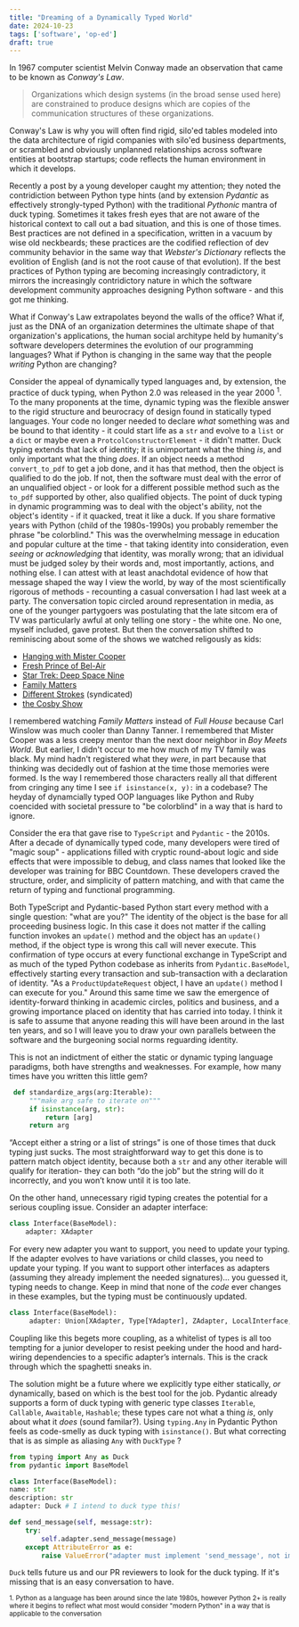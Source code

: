 ```yaml
---
title: "Dreaming of a Dynamically Typed World"
date: 2024-10-23
tags: ['software', 'op-ed']
draft: true
---
```

In 1967 computer scientist Melvin Conway made an observation that came to be known as _Conway's Law_.
> Organizations which design systems (in the broad sense used here) are constrained to produce designs which are copies of the communication structures of these organizations.

Conway's Law is why you will often find rigid, silo'ed tables modeled into the data architecture of rigid companies with silo'ed business departments, or scrambled and obviously unplanned relationships across software entities at bootstrap startups; code reflects the human environment in which it develops.

Recently a post by a young developer caught my attention; they noted the contridiction between Python type hints (and by extension _Pydantic_ as effectively strongly-typed Python) with the traditional _Pythonic_ mantra of duck typing. Sometimes it takes fresh eyes that are not aware of the historical context to call out a bad situation, and this is one of those times. Best practices are not defined in a specification, written in a vacuum by wise old neckbeards; these practices are the codified reflection of dev community behavior in the same way that _Webster's Dictionary_ reflects the evolition of English (and is not the root cause of that evolution). If the best practices of Python typing are becoming increasingly contradictory, it mirrors the increasingly contridictory nature in which the software development community approaches designing Python software - and this got me thinking. 

What if Conway's Law extrapolates beyond the walls of the office? What if, just as the DNA of an organization determines the ultimate shape of that organization's applications, the human social architype held by humanity's software developers determines the evolution of our programming languages? What if Python is changing in the same way that the people _writing_ Python are changing? 

Consider the appeal of dynamically typed languages and, by extension, the practice of duck typing, when Python 2.0 was released in the year 2000 <sup>1</sup>. 
To the many proponents at the time, dynamic typing was the flexible answer to the rigid structure and beurocracy of design found in statically typed languages. Your code no longer needed to declare _what_ something was and be bound to that identity - it could start life as a `str` and evolve to a `list` or a `dict` or maybe even a `ProtcolConstructorElement` - it didn't matter. Duck typing extends that lack of identity; it is unimportant what the thing _is_, and only important what the thing _does_. If an object needs a method `convert_to_pdf` to get a job done, and it has that method, then the object is qualified to do the job. If not, then the software must deal with the error of an unqualified object - or look for a different possible method such as the `to_pdf` supported by other, also qualified objects. The point of duck typing in dynamic programming was to deal with the object's ability, not the object's identity - if it quacked, treat it like a duck. 
If you share formative years with Python (child of the 1980s-1990s) you probably remember the phrase "be colorblind." This was the overwhelming message in education and popular culture at the time - that taking identity into consideration, even _seeing_ or _acknowledging_ that identity, was morally wrong; that an idividual must be judged soley by their words and, most importantly, actions, and nothing else. I can attest with at least anachdotal evidence of how that message shaped the way I view the world, by way of the most scientifically rigorous of methods - recounting a casual conversation I had last week at a party. The conversation topic circled around representation in media, as one of the younger partygoers was postulating that the late sitcom era of TV was particularly awful at only telling one story - the white one. No one, myself included, gave protest. But then the conversation shifted to reminiscing about some of the shows we watched religously as kids:
 
* [Hanging with Mister Cooper](https://www.imdb.com/title/tt0103435/)
* [Fresh Prince of Bel-Air](https://www.imdb.com/title/tt0098800/)
* [Star Trek: Deep Space Nine](https://www.imdb.com/title/tt0106145/)
* [Family Matters](https://www.imdb.com/title/tt0096579/)
* [Different Strokes](https://www.imdb.com/title/tt0077003/) (syndicated)
* [the Cosby Show](https://www.imdb.com/title/tt0086687/) 

I remembered watching _Family Matters_ instead of _Full House_ because Carl Winslow was much cooler than Danny Tanner. I remembered that Mister Cooper was a less creepy mentor than the next door neighbor in _Boy Meets World_. But earlier, I didn't occur to me how much of my TV family was black. My mind hadn't registered what they _were_, in part because that thinking was decidedly out of fashion at the time those memories were formed. Is the way I remembered those characters really all that different from cringing any time I see `if isinstance(x, y):`  in a codebase? The heyday of dynamcially typed OOP languages like Python and Ruby coencided with societal pressure to "be colorblind" in a way that is hard to ignore.

Consider the era that gave rise to `TypeScript` and `Pydantic` - the 2010s. After a decade of dynamically typed code, many developers were tired of "magic soup" - applications filled with cryptic round-about logic and side effects that were impossible to debug, and class names that looked like the developer was training for BBC Countdown. These developers craved the structure, order, and simplicity of pattern matching, and with that came the return of typing and functional programming. 

Both TypeScript and Pydantic-based Python start every method with a single question: "what are you?" The identity of the object is the base for all proceeding business logic. In this case it does not matter if the calling function invokes an `update()` method and the object has an `update()` method, if the object type is wrong this call will never execute. This confirmation of type occurs at every functional exchange in TypeScript and as much of the typed Python codebase as inherits from `Pydantic.BaseModel`, effectively starting every transaction and sub-transaction with a declaration of identity. "As a `ProductUpdateRequest` object, I have an `update()` method I can execute for you." 
Around this same time we saw the emergence of identity-forward thinking in academic circles, politics and business, and a growing importance placed on identity that has carried into today. I think it is safe to assume that anyone reading this will have been around in the last ten years, and so I will leave you to draw your own parallels between the software and the burgeoning social norms reguarding identity.

 This is not an indictment of either the static or dynamic typing language paradigms, both have strengths and weaknesses. For example, how many times have you written this little gem? 
```python
 def standardize_args(arg:Iterable):
     """make arg safe to iterate on"""
     if isinstance(arg, str):
         return [arg]
     return arg
```

 “Accept either a string or a list of strings” is one of those times that duck typing just sucks. The most straightforward way to get this done is to pattern match object identity, because both a `str` and any other iterable will qualify for iteration- they can both “do the job” but the string will do it incorrectly, and you won’t know until it is too late. 

On the other hand, unnecessary rigid typing creates the potential for a serious coupling issue. Consider an adapter interface: 
```python
class Interface(BaseModel):
    adapter: XAdapter
```
 For every new adapter you want to support, you need to update your typing. If the adapter evolves to have variations or child classes, you need to update your typing. If you want to support other interfaces as adapters (assuming they already implement the needed signatures)… you guessed it, typing needs to change. Keep in mind that none of the _code_ ever changes in these examples, but the typing must be continuously updated. 
```python
class Interface(BaseModel):
	 adapter: Union[XAdapter, Type[YAdapter], ZAdapter, LocalInterface, Type[ExternalInterface] # this goes on, and on, and on...
```
Coupling like this begets more coupling, as a whitelist of types is all too tempting for a junior developer to resist peeking under the hood and hard-wiring dependencies to a specific adapter’s internals. This is the crack through which the spaghetti sneaks in. 

The solution might be a future where we explicitly type either statically, _or_ dynamically, based on which is the best tool for the job. Pydantic already supports a form of duck typing with generic type classes `Iterable`, `Callable`, `Awaitable`, `Hashable`;  these types care not what a thing _is_, only about what it _does_ (sound familar?). Using `typing.Any` in Pydantic Python feels as code-smelly as duck typing with `isinstance()`.  But what correcting that is as simple as aliasing `Any` with `DuckType` ?
```python
from typing import Any as Duck
from pydantic import BaseModel

class Interface(BaseModel):
name: str
description: str
adapter: Duck # I intend to duck type this!

def send_message(self, message:str): 
    try: 
	    self.adapter.send_message(message) 
    except AttributeError as e:
        raise ValueError("adapter must implement 'send_message', not implemented in adapter %s", self.adapter) from e
```
`Duck` tells future us and our PR reviewers to look for the duck typing. If it's missing that is an easy conversation to have. 




<sub>1. Python as a language has been around since the late 1980s, however Python 2+ is really where it begins to reflect what most would consider "modern Python" in a way that is applicable to the conversation</sub>
<!--stackedit_data:
eyJoaXN0b3J5IjpbMjU4Mzk3MjIsNTk3MTg3NDEyLC0xNzY0Nz
U0MzAyLDE5MTczNjQyNzQsLTc0NTk5NzM4NiwtNjQ2NTcwNDgz
LDE5MTExNTg5MzcsLTQ3MTk4NTY0Myw0MzczNDMwNjEsLTM5OT
cyNDQzMywtMTE1Njg3NDA3MCwtMTM0ODg4NTIwNCwtMjE3NTY3
NjU0LDE3MzI5NzAwNTQsMjAxNjYxMjI1NCwyMDE2NjEyMjU0LD
U3NjY0Nzg5MCwtNjkzNjA3NjEwLDEwOTA1NTAyMzhdfQ==
-->